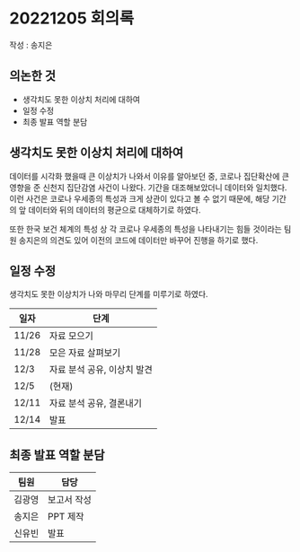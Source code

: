 # 20221205 회의록

작성 : 송지은

## 의논한 것
- 생각치도 못한 이상치 처리에 대하여
- 일정 수정
- 최종 발표 역할 분담

## 생각치도 못한 이상치 처리에 대하여

데이터를 시각화 했을때 큰 이상치가 나와서 이유를 알아보던 중, 코로나 집단확산에 큰 영향을 준 신천지 집단감염 사건이 나왔다. 기간을 대조해보았더니 데이터와 일치했다. 이런 사건은 코로나 우세종의 특성과 크게 상관이 있다고 볼 수 없기 때문에, 해당 기간의 앞 데이터와 뒤의 데이터의 평균으로 대체하기로 하였다.


또한 한국 보건 체계의 특성 상 각 코로나 우세종의 특성을 나타내기는 힘들 것이라는 팀원 송지은의 의견도 있어 이전의 코드에 데이터만 바꾸어 진행을 하기로 했다.

## 일정 수정

생각치도 못한 이상치가 나와 마무리 단계를 미루기로 하였다.

|일자|단계|
|------|---|
|11/26|자료 모으기|
|11/28|모은 자료 살펴보기|
|12/3|자료 분석 공유, 이상치 발견|
|12/5|(현재)|
|12/11|자료 분석 공유, 결론내기|
|12/14|발표|

## 최종 발표 역할 분담

|팀원|담당|
|----|------|
|김광영|보고서 작성|
|송지은|PPT 제작|
|신유빈|발표|